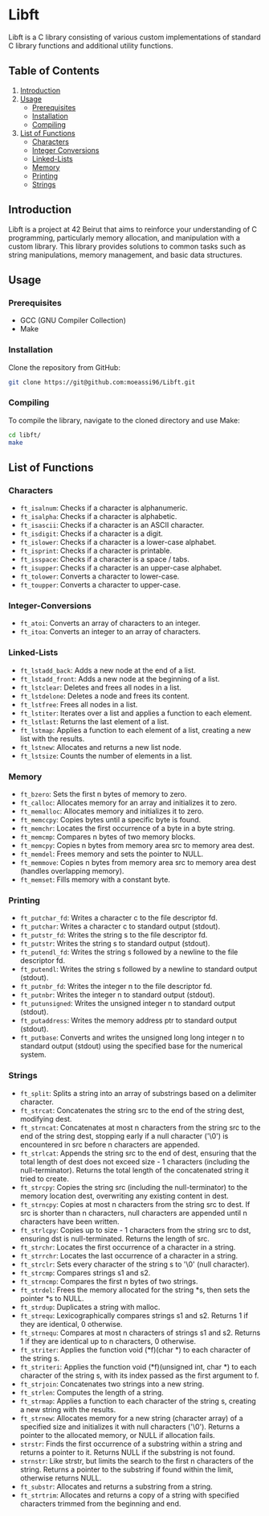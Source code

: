 # Libft

Libft is a C library consisting of various custom implementations of standard C library functions and additional utility functions.

## Table of Contents
1. [Introduction](#introduction)
2. [Usage](#usage)
    - [Prerequisites](#prerequisites)
    - [Installation](#installation)
    - [Compiling](#compiling)
3. [List of Functions](#list-of-functions)
    - [Characters](#Characters)
    - [Integer Conversions](#Integer-Conversions)
    - [Linked-Lists](#Linked-Lists)
    - [Memory](#Memory)
    - [Printing](#Printing)
    - [Strings](#Strings)

## Introduction

Libft is a project at 42 Beirut that aims to reinforce your understanding of C programming, particularly memory allocation, and manipulation with a custom library. This library provides solutions to common tasks such as string manipulations, memory management, and basic data structures.

## Usage

### Prerequisites

- GCC (GNU Compiler Collection)
- Make

### Installation

Clone the repository from GitHub:

```bash
git clone https://git@github.com:moeassi96/Libft.git
```

### Compiling

To compile the library, navigate to the cloned directory and use Make:

```bash
cd libft/
make
```

## List of Functions

### Characters

* `ft_isalnum`: Checks if a character is alphanumeric.
* `ft_isalpha`: Checks if a character is alphabetic.
* `ft_isascii`: Checks if a character is an ASCII character.
* `ft_isdigit`: Checks if a character is a digit.
* `ft_islower`: Checks if a character is a lower-case alphabet.
* `ft_isprint`: Checks if a character is printable.
* `ft_isspace`: Checks if a character is a space / tabs.
* `ft_isupper`: Checks if a character is an upper-case alphabet.
* `ft_tolower`: Converts a character to lower-case.
* `ft_toupper`: Converts a character to upper-case.

### Integer-Conversions

* `ft_atoi`: Converts an array of characters to an integer.
* `ft_itoa`: Converts an integer to an array of characters.

### Linked-Lists

* `ft_lstadd_back`: Adds a new node at the end of a list.
* `ft_lstadd_front`: Adds a new node at the beginning of a list.
* `ft_lstclear`: Deletes and frees all nodes in a list.
* `ft_lstdelone`: Deletes a node and frees its content.
* `ft_lstfree`: Frees all nodes in a list.
* `ft_lstiter`: Iterates over a list and applies a function to each element.
* `ft_lstlast`: Returns the last element of a list.
* `ft_lstmap`: Applies a function to each element of a list, creating a new list with the results.
* `ft_lstnew`: Allocates and returns a new list node.
* `ft_lstsize`: Counts the number of elements in a list.

### Memory

* `ft_bzero`: Sets the first n bytes of memory to zero.
* `ft_calloc`: Allocates memory for an array and initializes it to zero.
* `ft_memalloc`: Allocates memory and initializes it to zero.
* `ft_memccpy`: Copies bytes until a specific byte is found.
* `ft_memchr`: Locates the first occurrence of a byte in a byte string.
* `ft_memcmp`: Compares n bytes of two memory blocks.
* `ft_memcpy`: Copies n bytes from memory area src to memory area dest.
* `ft_memdel`: Frees memory and sets the pointer to NULL.
* `ft_memmove`: Copies n bytes from memory area src to memory area dest (handles overlapping memory).
* `ft_memset`: Fills memory with a constant byte.

### Printing

* `ft_putchar_fd`: Writes a character c to the file descriptor fd.
* `ft_putchar`: Writes a character c to standard output (stdout).
* `ft_putstr_fd`: Writes the string s to the file descriptor fd.
* `ft_putstr`: Writes the string s to standard output (stdout).
* `ft_putendl_fd`: Writes the string s followed by a newline to the file descriptor fd.
* `ft_putendl`: Writes the string s followed by a newline to standard output (stdout).
* `ft_putnbr_fd`: Writes the integer n to the file descriptor fd.
* `ft_putnbr`: Writes the integer n to standard output (stdout).
* `ft_putunsigned`: Writes the unsigned integer n to standard output (stdout).
* `ft_putaddress`: Writes the memory address ptr to standard output (stdout).
* `ft_putbase`: Converts and writes the unsigned long long integer n to standard output (stdout) using the specified base for the numerical system.

### Strings

* `ft_split`: Splits a string into an array of substrings based on a delimiter character.
* `ft_strcat`: Concatenates the string src to the end of the string dest, modifying dest.
* `ft_strncat`: Concatenates at most n characters from the string src to the end of the string dest,
                 stopping early if a null character ('\0') is encountered in src before n characters are appended.
* `ft_strlcat`: Appends the string src to the end of dest, ensuring that the total length of
                 dest does not exceed size - 1 characters (including the null-terminator).
                 Returns the total length of the concatenated string it tried to create.
* `ft_strcpy`: Copies the string src (including the null-terminator) to the memory location dest,
                overwriting any existing content in dest.
* `ft_strncpy`: Copies at most n characters from the string src to dest. If src is shorter than n characters, null characters are appended until n characters have been written.
* `ft_strlcpy`: Copies up to size - 1 characters from the string src to dst, ensuring dst is null-terminated. Returns the length of src.
* `ft_strchr`: Locates the first occurrence of a character in a string.
* `ft_strrchr`: Locates the last occurrence of a character in a string.
* `ft_strclr`: Sets every character of the string s to '\0' (null character).
* `ft_strcmp`: Compares strings s1 and s2.
* `ft_strncmp`: Compares the first n bytes of two strings.
* `ft_strdel`: Frees the memory allocated for the string *s, then sets the pointer *s to NULL.
* `ft_strdup`: Duplicates a string with malloc.
* `ft_strequ`: Lexicographically compares strings s1 and s2. Returns 1 if they are identical, 0 otherwise.
* `ft_strnequ`: Compares at most n characters of strings s1 and s2. Returns 1 if they are identical up to n characters, 0 otherwise.
* `ft_striter`: Applies the function void (*f)(char *) to each character of the string s.
* `ft_striteri`: Applies the function void (*f)(unsigned int, char *) to each character of the string s, with its index passed as the first argument to f.
* `ft_strjoin`: Concatenates two strings into a new string.
* `ft_strlen`: Computes the length of a string.
* `ft_strmap`: Applies a function to each character of the string s, creating a new string with the results.
* `ft_strnew`: Allocates memory for a new string (character array) of a specified size and initializes it with null characters ('\0'). Returns a pointer to the allocated memory, or NULL if allocation fails.
* `strstr`: Finds the first occurrence of a substring within a string and returns a pointer to it. Returns NULL if the substring is not found.
* `strnstr`: Like strstr, but limits the search to the first n characters of the string. Returns a pointer to the substring if found within the limit, otherwise returns NULL.
* `ft_substr`: Allocates and returns a substring from a string.
* `ft_strtrim`: Allocates and returns a copy of a string with specified characters trimmed from the beginning and end.

